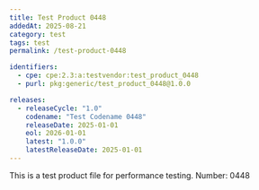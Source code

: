 ```yaml
---
title: Test Product 0448
addedAt: 2025-08-21
category: test
tags: test
permalink: /test-product-0448

identifiers:
  - cpe: cpe:2.3:a:testvendor:test_product_0448
  - purl: pkg:generic/test_product_0448@1.0.0

releases:
  - releaseCycle: "1.0"
    codename: "Test Codename 0448"
    releaseDate: 2025-01-01
    eol: 2026-01-01
    latest: "1.0.0"
    latestReleaseDate: 2025-01-01
---
```


This is a test product file for performance testing. Number: 0448
